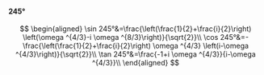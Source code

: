 #### 245°

$$
\begin{aligned}
\sin 245°&=\frac{\left(\frac{1}{2}+\frac{i}{2}\right) \left(\omega ^{4/3}-i \omega ^{8/3}\right)}{\sqrt{2}}\\
\cos 245°&=-\frac{\left(\frac{1}{2}+\frac{i}{2}\right) \omega ^{4/3} \left(i-\omega ^{4/3}\right)}{\sqrt{2}}\\
\tan 245°&=\frac{-1+i \omega ^{4/3}}{i-\omega ^{4/3}}\\
\end{aligned}
$$

